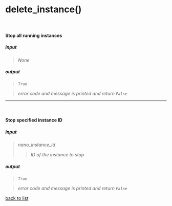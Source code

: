 # **delete_instance()**
<br/>

#### Stop all running instances  
##### input
>*None*

##### output
>*`True`*

>*error code and message is printed and return `False`*

---------

<br/>

#### Stop specified instance ID    
##### input
>*nano_instance_id*   
>>*ID of the instance to stop*

##### output
>*`True`*

>*error code and message is printed and return `False`*

[back to list](../Index.md)
